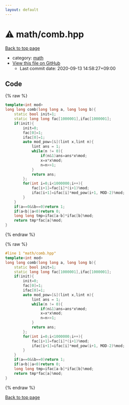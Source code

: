 ```yaml
---
layout: default
---
```


<!-- mathjax config similar to math.stackexchange -->
<script type="text/javascript" async
  src="https://cdnjs.cloudflare.com/ajax/libs/mathjax/2.7.5/MathJax.js?config=TeX-MML-AM_CHTML">
</script>
<script type="text/x-mathjax-config">
  MathJax.Hub.Config({
    TeX: { equationNumbers: { autoNumber: "AMS" }},
    tex2jax: {
      inlineMath: [ ['$','$'] ],
      processEscapes: true
    },
    "HTML-CSS": { matchFontHeight: false },
    displayAlign: "left",
    displayIndent: "2em"
  });
</script>

<script type="text/javascript" src="https://cdnjs.cloudflare.com/ajax/libs/jquery/3.4.1/jquery.min.js"></script>
<script src="https://cdn.jsdelivr.net/npm/jquery-balloon-js@1.1.2/jquery.balloon.min.js" integrity="sha256-ZEYs9VrgAeNuPvs15E39OsyOJaIkXEEt10fzxJ20+2I=" crossorigin="anonymous"></script>
<script type="text/javascript" src="../../assets/js/copy-button.js"></script>
<link rel="stylesheet" href="../../assets/css/copy-button.css" />


# :warning: math/comb.hpp

<a href="../../index.html">Back to top page</a>

* category: <a href="../../index.html#7e676e9e663beb40fd133f5ee24487c2">math</a>
* <a href="{{ site.github.repository_url }}/blob/master/math/comb.hpp">View this file on GitHub</a>
    - Last commit date: 2020-09-13 14:58:27+09:00




## Code

<a id="unbundled"></a>
{% raw %}
```cpp
template<int mod>
long long comb(long long a, long long b){
    static bool init=1;
    static long long fac[1000001],ifac[1000001];
    if(init){
        init=0;
        fac[0]=1;
        ifac[0]=1;
        auto mod_pow=[&](lint x,lint n){
            lint ans = 1;
            while(n != 0){
                if(n&1)ans=ans*x%mod;
                x=x*x%mod;
                n=n>>1;
            }
            return ans;
        };
        for(int i=0;i<1000000;i++){
            fac[i+1]=fac[i]*(i+1)%mod;
            ifac[i+1]=ifac[i]*mod_pow(i+1, MOD-2)%mod;
        }
    }
    if(a==0&&b==0)return 1;
    if(a<b||a<0)return 0;
    long long tmp=ifac[a-b]*ifac[b]%mod;
    return tmp*fac[a]%mod;
}
```
{% endraw %}

<a id="bundled"></a>
{% raw %}
```cpp
#line 1 "math/comb.hpp"
template<int mod>
long long comb(long long a, long long b){
    static bool init=1;
    static long long fac[1000001],ifac[1000001];
    if(init){
        init=0;
        fac[0]=1;
        ifac[0]=1;
        auto mod_pow=[&](lint x,lint n){
            lint ans = 1;
            while(n != 0){
                if(n&1)ans=ans*x%mod;
                x=x*x%mod;
                n=n>>1;
            }
            return ans;
        };
        for(int i=0;i<1000000;i++){
            fac[i+1]=fac[i]*(i+1)%mod;
            ifac[i+1]=ifac[i]*mod_pow(i+1, MOD-2)%mod;
        }
    }
    if(a==0&&b==0)return 1;
    if(a<b||a<0)return 0;
    long long tmp=ifac[a-b]*ifac[b]%mod;
    return tmp*fac[a]%mod;
}

```
{% endraw %}

<a href="../../index.html">Back to top page</a>

